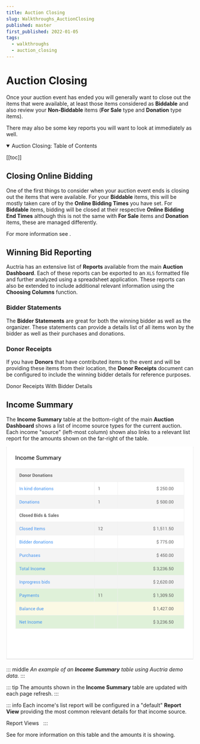 ```yaml
---
title: Auction Closing
slug: Walkthroughs_AuctionClosing
published: master
first_published: 2022-01-05
tags:
  - walkthroughs
  - auction_closing
---
```


# Auction Closing <New/> <Updated/>

<VimeoCarouselShowcase showcase="9158843"/>

<HRDiv/>

Once your auction event has ended you will generally want to close out the items that were available, at least those items considered as **Biddable** and also review your **Non-Biddable** items (**For Sale** type and **Donation** type items).

There may also be some key reports you will want to look at immediately as well.

<HRDiv/>

<details open>
  <summary class="title">Auction Closing: Table of Contents</summary>

  [[toc]]

</details>

<HRDiv/>

## Closing Online Bidding

One of the first things to consider when your auction event ends is closing out the items that were available. For your **Biddable** items, this will be mostly taken care of by the **Online Bidding Times** you have set. For **Biddable** items, bidding will be closed at their respective **Online Bidding End Times** although this is not the same with **For Sale** items and **Donation** items, these are managed differently.

For more information see <IndexLink slug="Walkthroughs_ClosingOnlineBidding"/>.

<Link/> <IndexLink slug="Glossary_BiddableItems"/>
<Link/> <IndexLink slug="OnlineBiddingTimes"/>
<Link/> <IndexLink slug="ForSaleItems"/>
<Link/> <IndexLink slug="DonationItems"/>

<HRDiv/>

## Winning Bid Reporting

Auctria has an extensive list of **Reports** available from the main **Auction Dashboard**. Each of these reports can be exported to an `XLS` formatted file and further analyzed using a spreadsheet application. These reports can also be extended to include additional relevant information using the **Choosing Columns** function.

<Link/> <IndexLink slug="Reports"/>
<Link/> <IndexLink slug="ChoosingColumns"/>

### Bidder Statements

The **Bidder Statements** are great for both the winning bidder as well as the organizer. These statements can provide a details list of all items won by the bidder as well as their purchases and donations.

<Linked slug="BidderStatements"/>

### Donor Receipts

If you have **Donors** that have contributed items to the event and will be providing these items from their location, the **Donor Receipts** document can be configured to include the winning bidder details for reference purposes.

<Linked slug="DonorReceipts"/>
<Linked slug="DonorReceipts_AddBidderDetails">Donor Receipts With Bidder Details</Linked>

<HRDiv/>

## Income Summary

The **Income Summary** table at the bottom-right of the main **Auction Dashboard** shows a list of income source types for the current auction. Each income "source" (left-most column) shown also links to a relevant list report for the amounts shown on the far-right of the table.

![img](./index.assets/IncomeSummary.png)

::: middle
*An example of an __Income Summary__ table using Auctria demo data.*
:::

::: tip
The amounts shown in the **Income Summary** table are updated with each page refresh.
:::

::: info
Each income's list report will be configured in a "default" **Report View** providing the most common relevant details for that income source.

<Link/> <IndexLink slug="ReportViews">Report Views</IndexLink>
&nbsp;
:::

See <IndexLink slug="IncomeSummary"/> for more information on this table and the amounts it is showing.

<ChildPages/>
<Revised text="Reviewed" date="2022-02-15"/>
